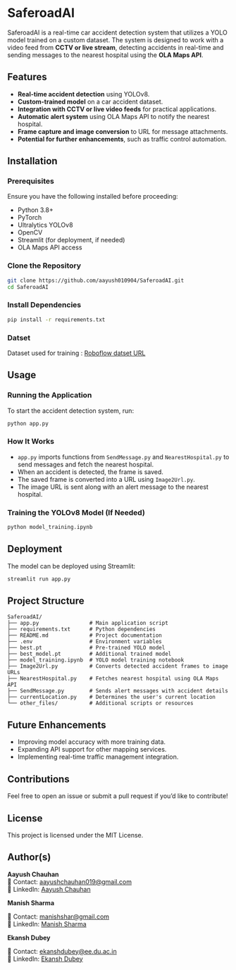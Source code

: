 # SaferoadAI

SaferoadAI is a real-time car accident detection system that utilizes a YOLO model trained on a custom dataset. The system is designed to work with a video feed from **CCTV or live stream**, detecting accidents in real-time and sending messages to the nearest hospital using the **OLA Maps API**.

## Features
- **Real-time accident detection** using YOLOv8.
- **Custom-trained model** on a car accident dataset.
- **Integration with CCTV or live video feeds** for practical applications.
- **Automatic alert system** using OLA Maps API to notify the nearest hospital.
- **Frame capture and image conversion** to URL for message attachments.
- **Potential for further enhancements**, such as traffic control automation.

## Installation

### Prerequisites
Ensure you have the following installed before proceeding:
- Python 3.8+
- PyTorch
- Ultralytics YOLOv8
- OpenCV
- Streamlit (for deployment, if needed)
- OLA Maps API access

### Clone the Repository
```bash
git clone https://github.com/aayush010904/SaferoadAI.git
cd SaferoadAI
```

### Install Dependencies
```bash
pip install -r requirements.txt
```
### Datset 
Dataset used for training : [Roboflow datset URL](https://universe.roboflow.com/accident-detection-model/accident-detection-model/dataset/2)
## Usage

### Running the Application
To start the accident detection system, run:
```bash
python app.py
```

### How It Works
- `app.py` imports functions from `SendMessage.py` and `NearestHospital.py` to send messages and fetch the nearest hospital.
- When an accident is detected, the frame is saved.
- The saved frame is converted into a URL using `Image2Url.py`.
- The image URL is sent along with an alert message to the nearest hospital.

### Training the YOLOv8 Model (If Needed)
```bash
python model_training.ipynb
```

## Deployment
The model can be deployed using Streamlit:
```bash
streamlit run app.py
```

## Project Structure
```
SaferoadAI/
├── app.py                # Main application script
├── requirements.txt      # Python dependencies
├── README.md             # Project documentation
├── .env                  # Environment variables
├── best.pt               # Pre-trained YOLO model
├── best_model.pt         # Additional trained model
├── model_training.ipynb  # YOLO model training notebook
├── Image2Url.py          # Converts detected accident frames to image URLs
├── NearestHospital.py    # Fetches nearest hospital using OLA Maps API
├── SendMessage.py        # Sends alert messages with accident details
├── currentLocation.py    # Determines the user's current location
└── other_files/          # Additional scripts or resources
```

## Future Enhancements
- Improving model accuracy with more training data.
- Expanding API support for other mapping services.
- Implementing real-time traffic management integration.

## Contributions
Feel free to open an issue or submit a pull request if you’d like to contribute!

## License
This project is licensed under the MIT License.

## Author(s)
**Aayush Chauhan**  
📧 Contact: [aayushchauhan019@gmail.com](mailto:aayushchauhan019@gmail.com)  
🔗 LinkedIn: [Aayush Chauhan](www.linkedin.com/in/aayushchauhan019)

**Manish Sharma**

📧 Contact: [manishshar@gmail.com](mailto:manishshar39@gmail.com)  
🔗 LinkedIn: [Manish Sharma](https://www.linkedin.com/in/manishsharmadu/)

**Ekansh Dubey**

📧 Contact: [ekanshdubey@ee.du.ac.in](mailto:ekanshdubey@ee.du.ac.in)  
🔗 LinkedIn: [Ekansh Dubey](www.linkedin.com/in/ekansh-dubey-0b2808227/)
